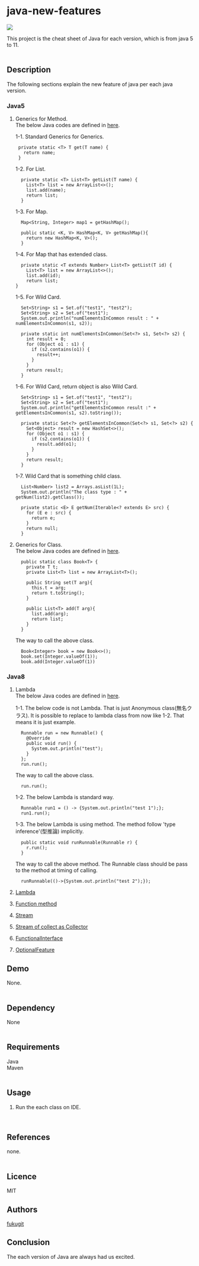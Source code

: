 # java-new-features
![](https://img.shields.io/badge/Initial%20creation-Jan%202019-brightgreen.svg)  

This project is the cheat sheet of Java for each version, which is from java 5 to 11.    
<br/>

## Description
The following sections explain the new feature of java per each java version.  

### Java5
1. Generics for Method.  
    The below Java codes are defined in [here](src/main/java/jp/co/example/java5/GenericsOfMethod.java).  

    1-1. Standard Generics for Generics.  
    ```
     private static <T> T get(T name) {
       return name;
     }
    ```

    1-2. For List.  
    ```
      private static <T> List<T> getList(T name) {
        List<T> list = new ArrayList<>();
        list.add(name);
        return list;
      }
    ```
    1-3. For Map.  
    ```
      Map<String, Integer> map1 = getHashMap();
      
      public static <K, V> HashMap<K, V> getHashMap(){
        return new HashMap<K, V>();
      }
    ```
    1-4. For Map that has extended class.  
    ```
      private static <T extends Number> List<T> getList(T id) {
        List<T> list = new ArrayList<>();
        list.add(id);
        return list;
    }
    ```
    1-5. For Wild Card.  
    ```
      Set<String> s1 = Set.of("test1", "test2");
      Set<String> s2 = Set.of("test1");
      System.out.println("numElementsInCommon result : " + numElementsInCommon(s1, s2));
      
      private static int numElementsInCommon(Set<?> s1, Set<?> s2) {
        int result = 0;
        for (Object o1 : s1) {
          if (s2.contains(o1)) {
            result++;
          }
        }
        return result;
      }
    ```
    1-6. For Wild Card, return object is also Wild Card.  
    ```
      Set<String> s1 = Set.of("test1", "test2");
      Set<String> s2 = Set.of("test1");
      System.out.println("getElementsInCommon result :" + getElementsInCommon(s1, s2).toString());
      
      private static Set<?> getElementsInCommon(Set<?> s1, Set<?> s2) {
        Set<Object> result = new HashSet<>();
        for (Object o1 : s1) {
          if (s2.contains(o1)) {
            result.add(o1);
          }
        }
        return result;
      }
    ```
    1-7. Wild Card that is something child class.    
    ```
      List<Number> list2 = Arrays.asList(1L);
      System.out.println("The class type : " + getNum(list2).getClass());
    
      private static <E> E getNum(Iterable<? extends E> src) {
        for (E e : src) {
          return e;
        }
        return null;
      }
    ```

2. Generics for Class.  
    The below Java codes are defined in [here](src/main/java/jp/co/example/java5/GenericsOfClass.java).  
    ```
      public static class Book<T> {
        private T t;
        private List<T> list = new ArrayList<T>();
        
        public String set(T arg){
          this.t = arg;
          return t.toString();
        }
        
        public List<T> add(T arg){
          list.add(arg);
          return list;
        }
      }
    ```
    The way to call the above class.  
    ```
      Book<Integer> book = new Book<>();
      book.set(Integer.valueOf(1));
      book.add(Integer.valueOf(1))
    ```

### Java8
1. Lambda  
    The below Java codes are defined in [here](src/main/java/jp/co/example/java8/LambdaFeature.java).  

    1-1. The below code is not Lambda. That is just Anonymous class(無名クラス). It is possible to replace to lambda class from now like 1-2. That means it is just example.  
    ```
      Runnable run = new Runnable() {
        @Override
        public void run() {
          System.out.println("test");
        }
      };
      run.run();
    ```
    The way to call the above class.  
    ```
      run.run();
    ```
    
    1-2. The below Lambda is standard way.
    ```
      Runnable run1 = () -> {System.out.println("test 1");};
      run1.run();
    ```
    
    1-3. The below Lambda is using method. The method follow 'type inference'(型推論) implicitly.   
    ```
      public static void runRunnable(Runnable r) {
        r.run();
      }
    ```
    The way to call the above method. The Runnable class should be pass to the method at timing of calling.  
    ```
      runRunnable(()->{System.out.println("test 2");});
    ```
    
1. [Lambda](src/main/java/jp/co/example/java8/LambdaFeature.java)  
2. [Function method](src/main/java/jp/co/example/java8/FunctionFeature.java)  
3. [Stream](src/main/java/jp/co/example/java8/StreamFeature.java)  
4. [Stream of collect as Collector](src/main/java/jp/co/example/java8/CollectorFeature.java)  
5. [FunctionalInterface](src/main/java/jp/co/example/java8/FunctionalInterfaceFeature.java)  
6. [OptionalFeature](src/main/java/jp/co/example/java8/OptionalFeature.java)  
## Demo
None.  
<br/>

## Dependency
None  
<br/>

## Requirements
Java  
Maven  
<br/>

## Usage
1. Run the each class on IDE.  
<br/>

## References
none.  
<br/>

## Licence
MIT
<br/>

## Authors
[fukugit](https://github.com/fukugit)
<br/>

## Conclusion
The each version of Java are always had us excited.  

